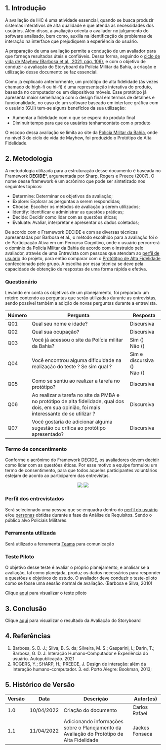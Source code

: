 ## 1. Introdução

A avaliação de IHC é uma atividade essencial, quando se busca produzir sistemas interativos de alta qualidade e que atenda as necessidades dos usuários. Além disso, a avaliação orienta o avaliador no julgamento do software analisado, bem como, auxilia na identificação de problemas de interação na interface que prejudiquem a experiência do usuário.

A preparação de uma avaliação permite a condução de um avaliador para que forneça resultados úteis e confiáveis. Dessa forma, seguindo o [ciclo de vida de Mayhew (Barbosa et al., 2021, pág. 106)](../../processo_design/processo_design.md), e com o objetivo de conduzir a avaliação do Storyboard da Polícia Militar da Bahia, a criação e utilização desse documento se faz essencial.

Como já explicado anteriormente, um protótipo de alta fidelidade (às vezes chamado de high-fi ou hi-fi) é uma representação interativa do produto, baseada no computador ou em dispositivos móveis. Esse protótipo já apresenta maior semelhança com o design final em termos de detalhes e funcionalidade, no caso de um software baseado em interface gráfica com o usuário (GUI) tem-se alguns benefícios da sua utilização:

- Aumentar a fidelidade com o que se espera do produto final
- Diminuir tempo para que os usuários tenhamcontato com o produto

O escopo dessa avaliação se limita ao site da [Polícia Militar da Bahia](../../index.md), onde no nível 3 do ciclo de vida de Mayhew, foi produzido o Protótipo de Alta Fidelidade.

## 2. Metodologia

A metodologia utilizada para a estruturação desse documento é baseada no Framework **DECIDE***, argumentada por Sharp, Rogers e Preece (2007). O nome desse framework é um acrônimo que pode ser sintetizado nos seguintes tópicos:

- **D**etermine: Determinar os objetivos da avaliação;
- **E**xplore: Explorar as perguntas a serem respondidas;
- **C**hoose: Escolher os métodos de avaliação a serem utilizados;
- **I**dentify: Identificar e administrar as questões práticas;
- **D**ecide: Decidir como lidar com as questões éticas;
- **E**valuate: Avaliar, interpretar e apresentar os dados coletados;
 
De acordo com o Framework DECIDE e com as diversas técnicas apresentadas por Barbosa et al., o método escolhido para a avaliação foi o de Participação Ativa em um Percurso Cognitivo, onde o usuário percorrerá o domínio da Polícia Militar da Bahia de acordo com o instruido pelo avaliador, através de uma Entrevista com pessoas que atendam ao [perfil de usuário](../../analise_requisitos/contexto_uso/perfil_usuario.md) do projeto, para então comparar com o [Protótitpo de Alta Fidelidade](prototipo_alta_fidelidade.md) confeccionado pelo grupo. A escolha por essa técnica se deve pela capacidade de obtenção de respostas de uma forma rápida e efetiva.

### Questionário

Levando em conta os objetivos de um planejamento, foi preparado um roteiro contendo as perguntas que serão utilizadas durante as entrevistas, sendo possível também a adição de novas perguntas durante a entrevista.

| Número |            Pergunta            | Resposta |
|--------|--------------------------------|--------------|
| Q01    | Qual seu nome e idade?         | Discursiva   |
| Q02    | Qual sua ocupação?             | Discursiva   |
| Q03    | Você já acessou o site da Polícia militar da Bahia? | Sim () <br> Não () |
| Q04    | Você encontrou alguma dificuldade na realização do teste ? Se sim qual ? | Sim e discursiva () <br> Não ()|
| Q05    | Como se sentiu ao realizar a tarefa no protótipo? | Discursiva |
| Q06    | Ao realizar a tarefa no site da PMBA e no protótipo de alta fidelidade, qual dos dois, em sua opinião, foi mais interessante de se utilizar ? | Discursiva |
| Q07    | Você gostaria de adicionar alguma sugestão ou crítica ao protótipo apresentado? | Discursiva |

### Termo de concentimento

Conforme o acrônimo do Framework DECIDE, os avaliadores devem decidir como lidar com as questões éticas. Por esse motivo a equipe formulou um termo de consentimento, para que todos aqueles participantes voluntários estejam de acordo ao participarem das entrevistas.

<center>
    <img src="https://user-images.githubusercontent.com/53023400/158609179-2d4c4958-f874-48be-83f9-f74d7ed4be2e.jpg"> 
    <img src="https://user-images.githubusercontent.com/53023400/158609487-720ab906-1837-4595-8e6e-88a68fe9d384.jpg">
</center>

### Perfil dos entrevistados

Será selecionado uma pessoa que se enquadra dentro do [perfil do usuário](../../analise_requisitos/contexto_uso/perfil_usuario.md) e/ou [personas](../../analise_requisitos/contexto_uso/personas.md) obtidas durante a fase da Análise de Requisitos. Sendo o público alvo Policiais Militares.

### Ferramenta utilizada

Será utilizado a ferramenta [Teams](../../planejamento/ferramentas.md) para comunicação

### Teste Piloto

O objetivo desse teste é avaliar o próprio planejamento, e analisar se a avaliação, tal como planejada, produz os dados necessários para responder a questões e objetivos do estudo. O avaliador deve conduzir o teste-piloto como se fosse uma sessão normal de avaliação. (Barbosa e Silva, 2010)

Clique [aqui]() para visualizar o teste piloto

## 3. Conclusão

Clique [aqui]() para visualizar o resultado da Avaliação do Storyboard


## 4. Referências

1. Barbosa, S. D. J.; Silva, B. S. da; Silveira, M. S.; Gasparini, I.; Darin, T.; Barbosa, G. D. J. Interação Humano-Computador e Experiência do usuário. Autopublicação. 2021
2. ROGERS, Y.; SHARP, H.; PREECE, J. Design de interação: além da Interação humano-computador. 3. ed. Porto Alegre: Bookman, 2013;

## 5. Histórico de Versão

| Versão |  Data  |        Descrição        |     Autor(es)     | 
|--------|--------|-------------------------|-------------------|
| 1.0    | 10/04/2022| Criação do documento    | Carlos Rafael       |
| 1.1    | 11/04/2022 | Adicionando informações sobre o Planejamento da Avaliação do Protótipo de Alta Fidelidade | Jackes Fonseca |
